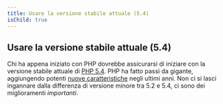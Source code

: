 ```yaml
---
title: Usare la versione stabile attuale (5.4)
isChild: true
---
```


## Usare la versione stabile attuale (5.4)

Chi ha appena iniziato con PHP dovrebbe assicurarsi di iniziare con la versione stabile attuale di [PHP 5.4][php-release]. PHP ha fatto passi da gigante,
aggiungendo potenti [nuove caratteristiche](#language_highlights) negli ultimi anni. Non ci si lasci ingannare dalla differenza di versione minore tra
5.2 e 5.4, ci sono dei miglioramenti _importanti_.

[php-release]: http://www.php.net/downloads.php

